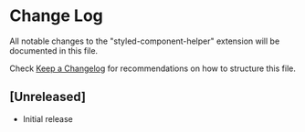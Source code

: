 # Change Log

All notable changes to the "styled-component-helper" extension will be documented in this file.

Check [Keep a Changelog](http://keepachangelog.com/) for recommendations on how to structure this file.

## [Unreleased]

- Initial release
